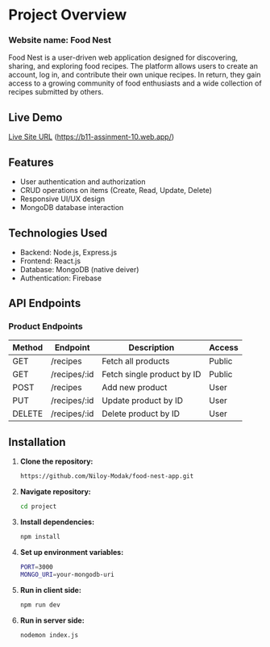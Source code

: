 # Project Overview 
<h3>Website name:  Food Nest</h3>
Food Nest is a user-driven web application designed for discovering, sharing, and exploring food recipes. The platform allows users to create an account, log in, and contribute their own unique recipes. In return, they gain access to a growing community of food enthusiasts and a wide collection of recipes submitted by others.


## Live Demo

[Live Site URL](#) (https://b11-assinment-10.web.app/)

## Features

- User authentication and authorization 
- CRUD operations on items (Create, Read, Update, Delete)
- Responsive UI/UX design
- MongoDB database interaction

## Technologies Used

- Backend: Node.js, Express.js
- Frontend: React.js
- Database: MongoDB (native deiver)
- Authentication: Firebase


## API Endpoints

### Product Endpoints

| Method | Endpoint                | Description                          | Access  |
|--------|-------------------------|--------------------------------------|---------|
| GET    | /recipes                | Fetch all products                  | Public  |
| GET    | /recipes/:id            | Fetch single product by ID          | Public  |
| POST   | /recipes                | Add new product                     | User   |
| PUT    | /recipes/:id            | Update product by ID                | User   |
| DELETE | /recipes/:id            | Delete product by ID                | User   |

## Installation

1. **Clone the repository:**
   ```bash
   https://github.com/Niloy-Modak/food-nest-app.git

2. **Navigate repository:**
   ```bash
   cd project
3. **Install dependencies:**
   ```bash
   npm install

4. **Set up environment variables:**
   ```bash
   PORT=3000
   MONGO_URI=your-mongodb-uri
5. **Run in client side:**
   ```bash
   npm run dev
6. **Run in server side:**
   ```bash
   nodemon index.js
